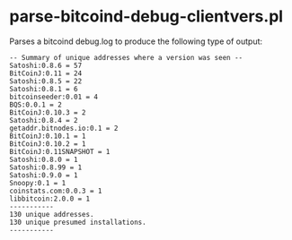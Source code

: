 parse-bitcoind-debug-clientvers.pl
===

Parses a bitcoind debug.log to produce the following type of output:

    -- Summary of unique addresses where a version was seen --
    Satoshi:0.8.6 = 57
    BitCoinJ:0.11 = 24
    Satoshi:0.8.5 = 22
    Satoshi:0.8.1 = 6
    bitcoinseeder:0.01 = 4
    BQS:0.0.1 = 2
    BitCoinJ:0.10.3 = 2
    Satoshi:0.8.4 = 2
    getaddr.bitnodes.io:0.1 = 2
    BitCoinJ:0.10.1 = 1
    BitCoinJ:0.10.2 = 1
    BitCoinJ:0.11SNAPSHOT = 1
    Satoshi:0.8.0 = 1
    Satoshi:0.8.99 = 1
    Satoshi:0.9.0 = 1
    Snoopy:0.1 = 1
    coinstats.com:0.0.3 = 1
    libbitcoin:2.0.0 = 1
    -----------
    130 unique addresses.
    130 unique presumed installations.
    -----------
